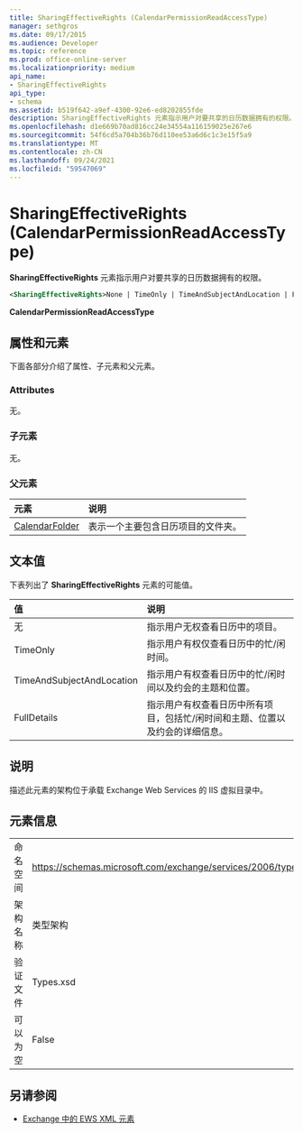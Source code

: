 ```yaml
---
title: SharingEffectiveRights (CalendarPermissionReadAccessType)
manager: sethgros
ms.date: 09/17/2015
ms.audience: Developer
ms.topic: reference
ms.prod: office-online-server
ms.localizationpriority: medium
api_name:
- SharingEffectiveRights
api_type:
- schema
ms.assetid: b519f642-a9ef-4300-92e6-ed8202855fde
description: SharingEffectiveRights 元素指示用户对要共享的日历数据拥有的权限。
ms.openlocfilehash: d1e669b70ad816cc24e34554a116159025e267e6
ms.sourcegitcommit: 54f6cd5a704b36b76d110ee53a6d6c1c3e15f5a9
ms.translationtype: MT
ms.contentlocale: zh-CN
ms.lasthandoff: 09/24/2021
ms.locfileid: "59547069"
---
```

# <a name="sharingeffectiverights-calendarpermissionreadaccesstype"></a>SharingEffectiveRights (CalendarPermissionReadAccessType)

**SharingEffectiveRights** 元素指示用户对要共享的日历数据拥有的权限。 
  
```XML
<SharingEffectiveRights>None | TimeOnly | TimeAndSubjectAndLocation | FullDetails</SharingEffectiveRights>
```

 **CalendarPermissionReadAccessType**
## <a name="attributes-and-elements"></a>属性和元素

下面各部分介绍了属性、子元素和父元素。
  
### <a name="attributes"></a>Attributes

无。
  
### <a name="child-elements"></a>子元素

无。
  
### <a name="parent-elements"></a>父元素

|**元素**|**说明**|
|:-----|:-----|
|[CalendarFolder](calendarfolder.md) <br/> |表示一个主要包含日历项目的文件夹。  <br/> |
   
## <a name="text-value"></a>文本值

下表列出了 **SharingEffectiveRights** 元素的可能值。 
  
|**值**|**说明**|
|:-----|:-----|
|无  <br/> |指示用户无权查看日历中的项目。  <br/> |
|TimeOnly  <br/> |指示用户有权仅查看日历中的忙/闲时间。  <br/> |
|TimeAndSubjectAndLocation  <br/> |指示用户有权查看日历中的忙/闲时间以及约会的主题和位置。  <br/> |
|FullDetails  <br/> |指示用户有权查看日历中所有项目，包括忙/闲时间和主题、位置以及约会的详细信息。  <br/> |
   
## <a name="remarks"></a>说明

描述此元素的架构位于承载 Exchange Web Services 的 IIS 虚拟目录中。
  
## <a name="element-information"></a>元素信息

|||
|:-----|:-----|
|命名空间  <br/> |https://schemas.microsoft.com/exchange/services/2006/types  <br/> |
|架构名称  <br/> |类型架构  <br/> |
|验证文件  <br/> |Types.xsd  <br/> |
|可以为空  <br/> |False  <br/> |
   
## <a name="see-also"></a>另请参阅



- [Exchange 中的 EWS XML 元素](ews-xml-elements-in-exchange.md)

